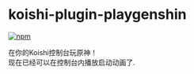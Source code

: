 # koishi-plugin-playgenshin

[![npm](https://img.shields.io/npm/v/koishi-plugin-playgenshin?style=flat-square)](https://www.npmjs.com/package/koishi-plugin-playgenshin)

在你的Koishi控制台玩原神！<br>
现在已经可以在控制台内播放启动动画了.